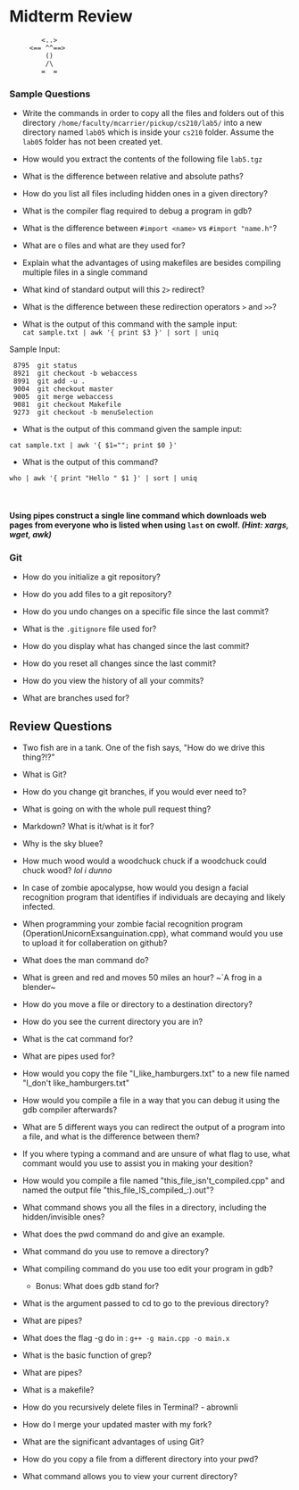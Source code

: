 # Midterm Review
		    <..>
		 <== ^^==>
    		 ()
		     /\
		    =  =  
### Sample Questions

* Write the commands in order to copy all the files and folders out of this directory `/home/faculty/mcarrier/pickup/cs210/lab5/` into a new directory named `lab05` which is inside your `cs210` folder. Assume the `lab05` folder has not been created yet.

* How would you extract the contents of the following file `lab5.tgz`

* What is the difference between relative and absolute paths?

* How do you list all files including hidden ones in a given directory?

* What is the compiler flag required to debug a program in gdb?

* What is the difference between `#import <name>` vs `#import "name.h"`?

* What are o files and what are they used for?

* Explain what the advantages of using makefiles are besides compiling multiple files in a single command

* What kind of standard output will this `2>` redirect?

* What is the difference between these redirection operators `>` and `>>`?

* What is the output of this command with the sample input:  
`cat sample.txt | awk '{ print $3 }' | sort | uniq` 

Sample Input:  

```
 8795  git status
 8921  git checkout -b webaccess
 8991  git add -u .
 9004  git checkout master
 9005  git merge webaccess
 9081  git checkout Makefile
 9273  git checkout -b menuSelection
```

* What is the output of this command given the sample input:

`cat sample.txt | awk '{ $1=""; print $0 }'` 

* What is the output of this command?

`who | awk '{ print "Hello " $1 }' | sort | uniq`

<br/>

#### Using pipes construct a single line command which downloads web pages from everyone who is listed when using `last` on cwolf. _(Hint: xargs, wget, awk)_

### Git

* How do you initialize a git repository?

* How do you add files to a git repository?

* How do you undo changes on a specific file since the last commit?

* What is the `.gitignore` file used for?

* How do you display what has changed since the last commit?

* How do you reset all changes since the last commit?

* How do you view the history of all your commits?

* What are branches used for?

## Review Questions

* Two fish are in a tank. One of the fish says, "How do we drive this thing?!?"

* What is Git?

* How do you change git branches, if you would ever need to?

* What is going on with the whole pull request thing?

* Markdown? What is it/what is it for?

* Why is the sky bluee?

* How much wood would a woodchuck chuck if a woodchuck could chuck wood?
_lol i dunno_

* In case of zombie apocalypse, how would you design a facial recognition program that identifies if individuals are decaying and likely infected.

* When programming your zombie facial recognition program (OperationUnicornExsanguination.cpp), what command would you use to upload it for collaberation on github?

* What does the man command do?

* What is green and red and moves 50 miles an hour?
~`A frog in a blender~

* How do you move a file or directory to a destination directory?

* How do you see the current directory you are in?

* What is the cat command for?

* What are pipes used for?

* How would you copy the file "I_like_hamburgers.txt" to a new file named "I_don't like_hamburgers.txt"

* How would you compile a file in a way that you can debug it using the gdb compiler afterwards?

* What are 5 different ways you can redirect the output of a program into a file, and what is the difference between them?

* If you where typing a command and are unsure of what flag to use, what commant would you use to assist you in making your desition?

* How would you compile a file named "this_file_isn't_compiled.cpp" and named the output file "this_file_IS_compiled_:).out"?

* What command shows you all the files in a directory, including the hidden/invisible ones?

* What does the pwd command do and give an example.

* What command do you use to remove a directory?

* What compiling command do you use too edit your program in gdb?
  
  - Bonus: What does gdb stand for?

- What is the argument passed to cd to go to the previous directory?

* What are pipes?

* What does the flag -g do in : 
 `g++ -g main.cpp -o main.x`

* What is the basic function of grep?

* What are pipes?

* What is a makefile?

* How do you recursively delete files in Terminal? - abrownli

* How do I merge your updated master with my fork? 

* What are the significant advantages of using Git?

* How do you copy a file from a different directory into your pwd?

* What command allows you to view your current directory?

